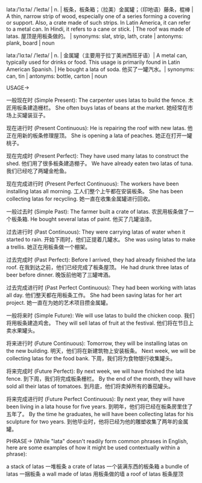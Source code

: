 lata:/ˈlɑːtə/ /ˈleɪtə/ | n. | 板条，板条箱；（拉美）金属罐；（印地语）藤条，棍棒 | A thin, narrow strip of wood, especially one of a series forming a covering or support. Also, a crate made of such strips. In Latin America, it can refer to a metal can. In Hindi, it refers to a cane or stick. |  The roof was made of latas. 屋顶是用板条做的。 | synonyms: slat, strip, lath, crate | antonyms: plank, board | noun

lata:/ˈlɑːtə/ /ˈleɪtə/ | n. | 金属罐（主要用于拉丁美洲西班牙语）| A metal can, typically used for drinks or food. This usage is primarily found in Latin American Spanish. |  He bought a lata of soda. 他买了一罐汽水。| synonyms: can, tin | antonyms: bottle, carton | noun


USAGE->

一般现在时 (Simple Present):
The carpenter uses latas to build the fence.  木匠用板条建造栅栏。
She often buys latas of beans at the market. 她经常在市场上买罐装豆子。

现在进行时 (Present Continuous):
He is repairing the roof with new latas.  他正在用新的板条修理屋顶。
She is opening a lata of peaches. 她正在打开一罐桃子。


现在完成时 (Present Perfect):
They have used many latas to construct the shed.  他们用了很多板条建造棚子。
We have already eaten two latas of tuna. 我们已经吃了两罐金枪鱼。


现在完成进行时 (Present Perfect Continuous):
The workers have been installing latas all morning.  工人们整个上午都在安装板条。
She has been collecting latas for recycling. 她一直在收集金属罐进行回收。


一般过去时 (Simple Past):
The farmer built a crate of latas.  农民用板条做了一个板条箱.
He bought several latas of paint. 他买了几罐油漆。


过去进行时 (Past Continuous):
They were carrying latas of water when it started to rain.  开始下雨时，他们正提着几罐水。
She was using latas to make a trellis. 她正在用板条做一个棚架。


过去完成时 (Past Perfect):
Before I arrived, they had already finished the lata roof. 在我到达之前，他们已经完成了板条屋顶。
He had drunk three latas of beer before dinner. 晚饭前他喝了三罐啤酒。


过去完成进行时 (Past Perfect Continuous):
They had been working with latas all day. 他们整天都在用板条工作。
She had been saving latas for her art project. 她一直在为她的艺术项目攒金属罐。


一般将来时 (Simple Future):
We will use latas to build the chicken coop. 我们将用板条建造鸡舍。
They will sell latas of fruit at the festival. 他们将在节日上卖水果罐头。


将来进行时 (Future Continuous):
Tomorrow, they will be installing latas on the new building. 明天，他们将在新建筑物上安装板条。
Next week, we will be collecting latas for the food bank. 下周，我们将为食物银行收集罐头。


将来完成时 (Future Perfect):
By next week, we will have finished the lata fence. 到下周，我们将完成板条栅栏。
By the end of the month, they will have sold all their latas of tomatoes. 到月底，他们将卖掉所有的番茄罐头。


将来完成进行时 (Future Perfect Continuous):
By next year, they will have been living in a lata house for five years. 到明年，他们将已经在板条房里住了五年了。
By the time he graduates, he will have been collecting latas for his sculpture for two years. 到他毕业时，他将已经为他的雕塑收集了两年的金属罐。



PHRASE-> (While "lata" doesn't readily form common phrases in English, here are some examples of how it might be used contextually within a phrase):

a stack of latas 一堆板条
a crate of latas  一个装满东西的板条箱
a bundle of latas 一捆板条
a wall made of latas 用板条做的墙
a roof of latas 板条屋顶
